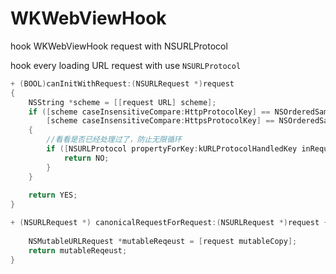 # WKWebViewHook
hook WKWebViewHook request with NSURLProtocol

hook every loading URL request with use `NSURLProtocol`

```swift
+ (BOOL)canInitWithRequest:(NSURLRequest *)request
{
    NSString *scheme = [[request URL] scheme];
    if ([scheme caseInsensitiveCompare:HttpProtocolKey] == NSOrderedSame ||
        [scheme caseInsensitiveCompare:HttpsProtocolKey] == NSOrderedSame)
    {
        //看看是否已经处理过了，防止无限循环
        if ([NSURLProtocol propertyForKey:kURLProtocolHandledKey inRequest:request]) {
            return NO;
        }
    }
    
    return YES;
}

+ (NSURLRequest *) canonicalRequestForRequest:(NSURLRequest *)request {
    
    NSMutableURLRequest *mutableReqeust = [request mutableCopy];
    return mutableReqeust;
}
```
